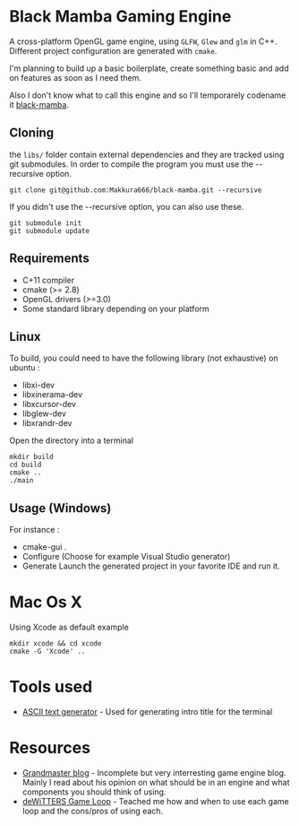 # Black Mamba Gaming Engine
A cross-platform OpenGL game engine, using `GLFW`, `Glew` and `glm` in C++.
Different project configuration are generated with `cmake`.

I'm planning to build up a basic boilerplate, create something basic and add on features as soon as I need them.

Also I don't know what to call this engine and so I'll temporarely codename it [black-mamba](https://s-media-cache-ak0.pinimg.com/736x/24/b5/e6/24b5e61f6c7a88a828638d2769eaeb9b.jpg).

## Cloning
the `libs/` folder contain external dependencies and they are tracked using git submodules. In order to compile the program you must use the --recursive option.
```
git clone git@github.com:Makkura666/black-mamba.git --recursive
```
If you didn't use the --recursive option, you can also use these.
```
git submodule init
git submodule update
```

##  Requirements
* C+11 compiler
* cmake (>= 2.8)
* OpenGL drivers (>=3.0)
* Some standard library depending on your platform

## Linux 
To build, you could need to have the following library (not exhaustive) on ubuntu :
* libxi-dev
* libxinerama-dev
* libxcursor-dev
* libglew-dev
* libxrandr-dev

Open the directory into a terminal
```
mkdir build
cd build
cmake ..
./main
```

## Usage (Windows)
For instance :
* cmake-gui .
* Configure (Choose for example Visual Studio generator)
* Generate
Launch the generated project in your favorite IDE and run it.


# Mac Os X
Using Xcode as default example
```
mkdir xcode && cd xcode
cmake -G 'Xcode' ..
```

# Tools used
* [ASCII text generator](http://patorjk.com/software/taag/) -
Used for generating intro title for the terminal

# Resources
* [Grandmaster blog](http://www.grandmaster.nu/blog/?page_id=118) - Incomplete but very interresting game engine blog. Mainly I read about his opinion on what should be in an engine and what components you should think of using.
* [deWiTTERS Game Loop](http://www.koonsolo.com/news/dewitters-gameloop/) - Teached me how and when to use each game loop and the cons/pros of using each.
